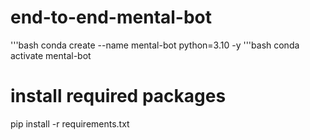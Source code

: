 # end-to-end-mental-bot
'''bash
conda create --name mental-bot python=3.10 -y
'''bash
conda activate mental-bot
# install required packages
pip install -r requirements.txt
